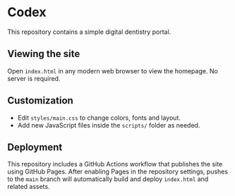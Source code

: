# Codex

This repository contains a simple digital dentistry portal.

## Viewing the site

Open `index.html` in any modern web browser to view the homepage. No server is required.

## Customization

* Edit `styles/main.css` to change colors, fonts and layout.
* Add new JavaScript files inside the `scripts/` folder as needed.

## Deployment

This repository includes a GitHub Actions workflow that publishes the site using
GitHub Pages. After enabling Pages in the repository settings, pushes to the
`main` branch will automatically build and deploy `index.html` and related
assets.
